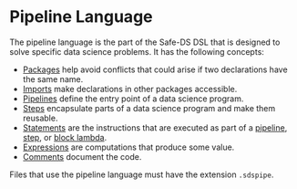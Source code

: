 # Pipeline Language

The pipeline language is the part of the Safe-DS DSL that is designed to solve specific data science problems. It has the following concepts:

-   [Packages][packages] help avoid conflicts that could arise if two declarations have the same name.
-   [Imports][imports] make declarations in other packages accessible.
-   [Pipelines][pipelines] define the entry point of a data science program.
-   [Steps][steps] encapsulate parts of a data science program and make them reusable.
-   [Statements][statements] are the instructions that are executed as part of a [pipeline][pipelines], [step][steps], or [block lambda][block-lambdas].
-   [Expressions][expressions] are computations that produce some value.
-   [Comments][comments] document the code.

Files that use the pipeline language must have the extension `.sdspipe`.

[packages]: ../common/packages.md
[imports]: ../common/imports.md
[pipelines]: pipelines.md
[steps]: steps.md
[statements]: statements.md
[expressions]: expressions.md
[block-lambdas]: expressions.md#block-lambdas
[comments]: ../common/comments.md
